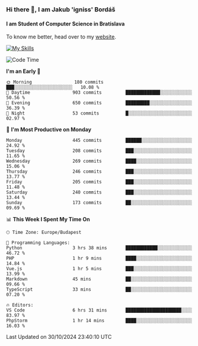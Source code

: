 ### Hi there 👋, I am Jakub 'igniss' Bordáš

#### I am Student of Computer Science in Bratislava
To know me better, head over to my [website](https://bordas.sk).

[![My Skills](https://skillicons.dev/icons?i=js,html,css,figma,svelte,java,kotlin,python,postgresql,typescript,nest,nodejs)](https://bordas.sk)


<!--START_SECTION:waka-->
![Code Time](http://img.shields.io/badge/Code%20Time-1%2C557%20hrs%2013%20mins-blue)

**I'm an Early 🐤** 

```text
🌞 Morning                180 commits         ███░░░░░░░░░░░░░░░░░░░░░░   10.08 % 
🌆 Daytime                903 commits         █████████████░░░░░░░░░░░░   50.56 % 
🌃 Evening                650 commits         █████████░░░░░░░░░░░░░░░░   36.39 % 
🌙 Night                  53 commits          █░░░░░░░░░░░░░░░░░░░░░░░░   02.97 % 
```
📅 **I'm Most Productive on Monday** 

```text
Monday                   445 commits         ██████░░░░░░░░░░░░░░░░░░░   24.92 % 
Tuesday                  208 commits         ███░░░░░░░░░░░░░░░░░░░░░░   11.65 % 
Wednesday                269 commits         ████░░░░░░░░░░░░░░░░░░░░░   15.06 % 
Thursday                 246 commits         ███░░░░░░░░░░░░░░░░░░░░░░   13.77 % 
Friday                   205 commits         ███░░░░░░░░░░░░░░░░░░░░░░   11.48 % 
Saturday                 240 commits         ███░░░░░░░░░░░░░░░░░░░░░░   13.44 % 
Sunday                   173 commits         ██░░░░░░░░░░░░░░░░░░░░░░░   09.69 % 
```


📊 **This Week I Spent My Time On** 

```text
🕑︎ Time Zone: Europe/Budapest

💬 Programming Languages: 
Python                   3 hrs 38 mins       ████████████░░░░░░░░░░░░░   46.72 % 
PHP                      1 hr 9 mins         ████░░░░░░░░░░░░░░░░░░░░░   14.84 % 
Vue.js                   1 hr 5 mins         ███░░░░░░░░░░░░░░░░░░░░░░   13.99 % 
Markdown                 45 mins             ██░░░░░░░░░░░░░░░░░░░░░░░   09.66 % 
TypeScript               33 mins             ██░░░░░░░░░░░░░░░░░░░░░░░   07.20 % 

🔥 Editors: 
VS Code                  6 hrs 31 mins       █████████████████████░░░░   83.97 % 
PhpStorm                 1 hr 14 mins        ████░░░░░░░░░░░░░░░░░░░░░   16.03 % 
```


 Last Updated on 30/10/2024 23:40:10 UTC
<!--END_SECTION:waka-->
